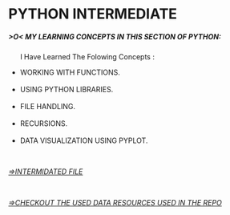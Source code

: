 # PYTHON INTERMEDIATE

##### **>O<  MY LEARNING CONCEPTS IN THIS SECTION OF PYTHON:**


<p> &nbsp &nbsp &nbsp I Have Learned The Folowing Concepts :

<ul type=".">
   <li> WORKING WITH FUNCTIONS. </a></li>
  &nbsp &nbsp &nbsp &nbsp <li> USING PYTHON LIBRARIES. </a></li>
  &nbsp &nbsp &nbsp &nbsp <li> FILE HANDLING. </a></li>
  &nbsp &nbsp &nbsp &nbsp <li> RECURSIONS. </a></li>
  &nbsp &nbsp &nbsp &nbsp <li> DATA VISUALIZATION USING PYPLOT. </a></li>
</ul> 

<br>

*<a href="https://github.com/DHANOLA/MY-PROGRESS/blob/DH%40NOLA/PYTHON%20INTERMEDIATE/PYTHON%20BASIC%20NOTEBOOK%20-%20II.ipynb">=>INTERMIDATED FILE</a>*

<br>

*<a href="https://github.com/DHANOLA/DATASETS">=>CHECKOUT THE USED DATA RESOURCES USED IN THE REPO </a>*
